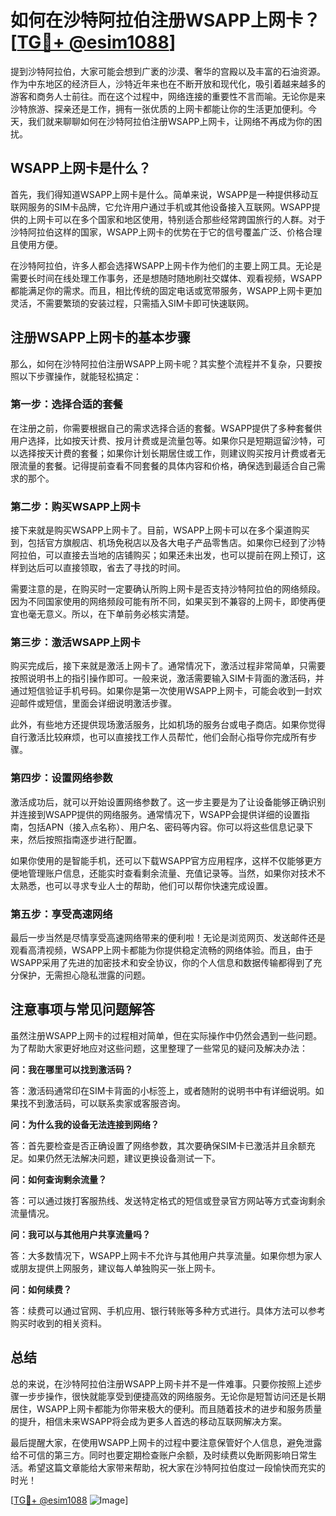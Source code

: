 # 如何在沙特阿拉伯注册WSAPP上网卡？[[TG💪+ @esim1088](https://t.me/s/esim1088)]

提到沙特阿拉伯，大家可能会想到广袤的沙漠、奢华的宫殿以及丰富的石油资源。作为中东地区的经济巨人，沙特近年来也在不断开放和现代化，吸引着越来越多的游客和商务人士前往。而在这个过程中，网络连接的重要性不言而喻。无论你是来沙特旅游、探亲还是工作，拥有一张优质的上网卡都能让你的生活更加便利。今天，我们就来聊聊如何在沙特阿拉伯注册WSAPP上网卡，让网络不再成为你的困扰。

## WSAPP上网卡是什么？

首先，我们得知道WSAPP上网卡是什么。简单来说，WSAPP是一种提供移动互联网服务的SIM卡品牌，它允许用户通过手机或其他设备接入互联网。WSAPP提供的上网卡可以在多个国家和地区使用，特别适合那些经常跨国旅行的人群。对于沙特阿拉伯这样的国家，WSAPP上网卡的优势在于它的信号覆盖广泛、价格合理且使用方便。

在沙特阿拉伯，许多人都会选择WSAPP上网卡作为他们的主要上网工具。无论是需要长时间在线处理工作事务，还是想随时随地刷社交媒体、观看视频，WSAPP都能满足你的需求。而且，相比传统的固定电话或宽带服务，WSAPP上网卡更加灵活，不需要繁琐的安装过程，只需插入SIM卡即可快速联网。

## 注册WSAPP上网卡的基本步骤

那么，如何在沙特阿拉伯注册WSAPP上网卡呢？其实整个流程并不复杂，只要按照以下步骤操作，就能轻松搞定：

### 第一步：选择合适的套餐

在注册之前，你需要根据自己的需求选择合适的套餐。WSAPP提供了多种套餐供用户选择，比如按天计费、按月计费或是流量包等。如果你只是短期逗留沙特，可以选择按天计费的套餐；如果你计划长期居住或工作，则建议购买按月计费或者无限流量的套餐。记得提前查看不同套餐的具体内容和价格，确保选到最适合自己需求的那个。

### 第二步：购买WSAPP上网卡

接下来就是购买WSAPP上网卡了。目前，WSAPP上网卡可以在多个渠道购买到，包括官方旗舰店、机场免税店以及各大电子产品零售店。如果你已经到了沙特阿拉伯，可以直接去当地的店铺购买；如果还未出发，也可以提前在网上预订，这样到达后可以直接领取，省去了寻找的时间。

需要注意的是，在购买时一定要确认所购上网卡是否支持沙特阿拉伯的网络频段。因为不同国家使用的网络频段可能有所不同，如果买到不兼容的上网卡，即使再便宜也毫无意义。所以，在下单前务必核实清楚。

### 第三步：激活WSAPP上网卡

购买完成后，接下来就是激活上网卡了。通常情况下，激活过程非常简单，只需要按照说明书上的指引操作即可。一般来说，激活需要输入SIM卡背面的激活码，并通过短信验证手机号码。如果你是第一次使用WSAPP上网卡，可能会收到一封欢迎邮件或短信，里面会详细说明激活步骤。

此外，有些地方还提供现场激活服务，比如机场的服务台或电子商店。如果你觉得自行激活比较麻烦，也可以直接找工作人员帮忙，他们会耐心指导你完成所有步骤。

### 第四步：设置网络参数

激活成功后，就可以开始设置网络参数了。这一步主要是为了让设备能够正确识别并连接到WSAPP提供的网络服务。通常情况下，WSAPP会提供详细的设置指南，包括APN（接入点名称）、用户名、密码等内容。你可以将这些信息记录下来，然后按照指南逐步进行配置。

如果你使用的是智能手机，还可以下载WSAPP官方应用程序，这样不仅能够更方便地管理账户信息，还能实时查看剩余流量、充值记录等。当然，如果你对技术不太熟悉，也可以寻求专业人士的帮助，他们可以帮你快速完成设置。

### 第五步：享受高速网络

最后一步当然是尽情享受高速网络带来的便利啦！无论是浏览网页、发送邮件还是观看高清视频，WSAPP上网卡都能为你提供稳定流畅的网络体验。而且，由于WSAPP采用了先进的加密技术和安全协议，你的个人信息和数据传输都得到了充分保护，无需担心隐私泄露的问题。

## 注意事项与常见问题解答

虽然注册WSAPP上网卡的过程相对简单，但在实际操作中仍然会遇到一些问题。为了帮助大家更好地应对这些问题，这里整理了一些常见的疑问及解决办法：

**问：我在哪里可以找到激活码？**

答：激活码通常印在SIM卡背面的小标签上，或者随附的说明书中有详细说明。如果找不到激活码，可以联系卖家或客服咨询。

**问：为什么我的设备无法连接到网络？**

答：首先要检查是否正确设置了网络参数，其次要确保SIM卡已激活并且余额充足。如果仍然无法解决问题，建议更换设备测试一下。

**问：如何查询剩余流量？**

答：可以通过拨打客服热线、发送特定格式的短信或登录官方网站等方式查询剩余流量情况。

**问：我可以与其他用户共享流量吗？**

答：大多数情况下，WSAPP上网卡不允许与其他用户共享流量。如果你想为家人或朋友提供上网服务，建议每人单独购买一张上网卡。

**问：如何续费？**

答：续费可以通过官网、手机应用、银行转账等多种方式进行。具体方法可以参考购买时收到的相关资料。

## 总结

总的来说，在沙特阿拉伯注册WSAPP上网卡并不是一件难事。只要你按照上述步骤一步步操作，很快就能享受到便捷高效的网络服务。无论你是短暂访问还是长期居住，WSAPP上网卡都能为你带来极大的便利。而且随着技术的进步和服务质量的提升，相信未来WSAPP将会成为更多人首选的移动互联网解决方案。

最后提醒大家，在使用WSAPP上网卡的过程中要注意保管好个人信息，避免泄露给不可信的第三方。同时也要定期检查账户余额，及时续费以免断网影响日常生活。希望这篇文章能给大家带来帮助，祝大家在沙特阿拉伯度过一段愉快而充实的时光！

[[TG💪+ @esim1088](https://t.me/s/esim1088) ![Image](https://i.postimg.cc/4NQfJmqS/Snipaste-2025-05-13-00-14-12.png)]